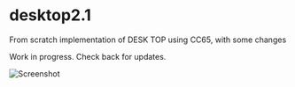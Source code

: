 # desktop2.1
From scratch implementation of DESK TOP using CC65, with some changes

Work in progress.  Check back for updates.

![Screenshot](https://i.imgur.com/vIMQwbi.jpg)


